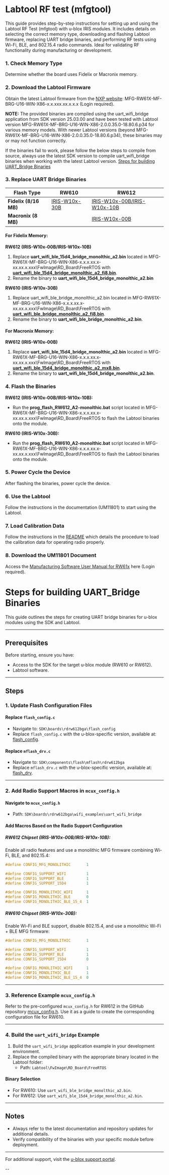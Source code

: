 # Labtool RF test (mfgtool)

This guide provides step-by-step instructions for setting up and using the Labtool RF Test (mfgtool) with u-blox IRIS modules. It includes details on selecting the correct memory type, downloading and flashing Labtool firmware, replacing UART bridge binaries, and performing RF tests using Wi-Fi, BLE, and 802.15.4 radio commands. Ideal for validating RF functionality during manufacturing or development.

### 1. Check Memory Type

Determine whether the board uses Fidelix or Macronix memory.

### 2. Download the Labtool Firmware

Obtain the latest Labtool firmware from the [NXP website](https://nxp.com): MFG-RW61X-MF-BRG-U16-WIN-X86-x.x.xxx.xx.x.x.x (Login required).

**NOTE:** The provided binaries are compiled using the uart_wifi_bridge application from SDK version 25.03.00 and have been tested with Labtool version MFG-RW61X-MF-BRG-U16-WIN-X86-2.0.0.35.0-18.80.6.p34 for various memory models. With newer Labtool versions (beyond MFG-RW61X-MF-BRG-U16-WIN-X86-2.0.0.35.0-18.80.6.p34), these binaries may or may not function correctly.

If the binaries fail to work, please follow the below steps to compile from source, always use the latest SDK version to compile uart_wifi_bridge binaries when working with the latest Labtool version. [Steps for building UART_Bridge Binaries](#steps-for-building-uart_bridge-binaries)

### 3. Replace UART Bridge Binaries



| Flash Type         | RW610                              | RW612                                         |
|---------------------|--------------------------------------------------|--------------------------------------------------|
| **Fidelix (8/16 MB)** |  [IRIS-W10x-30B](Fidelex_8MB/UART_Bridge_bin/RW610/) | [IRIS-W10x-00B/IRIS-W10x-10B](Fidelex_8MB/UART_Bridge_bin/RW612)     |
|  **Macronix (8 MB)** |  |  [IRIS-W10x-00B](Macronix_8MB/UART_Bridge_bin/RW612/) |


#### For Fidelix Memory:

 **RW612 (IRIS-W10x-00B/IRIS-W10x-10B)**

1. Replace **uart_wifi_ble_15d4_bridge_monolthic_a2.bin** located in MFG-RW61X-MF-BRG-U16-WIN-X86-x.x.x.xx.x-xx.xx.x.xxx\FwImage\RD_Board\FreeRTOS
with **[uart_wifi_ble_15d4_bridge_monolthic_a2_fi8.bin](/MCUXpresso/IRIS-W1/sw_config/labtool/Fidelex_8MB/UART_Bridge_bin/RW612/uart_wifi_ble_15d4_bridge_monolthic_a2_fi8.bin)**.
2. Rename the binary to **uart_wifi_ble_15d4_bridge_monolthic_a2.bin**

 **RW610 (IRIS-W10x-30B)**
1. Replace uart_wifi_ble_bridge_monolthic_a2.bin located in MFG-RW61X-MF-BRG-U16-WIN-X86-x.x.x.xx.x-xx.xx.x.xxx\FwImage\RD_Board\FreeRTOS
with **[uart_wifi_ble_bridge_monolthic_a2_fi8.bin](/MCUXpresso/IRIS-W1/sw_config/labtool/Fidelex_8MB/UART_Bridge_bin/RW610/uart_wifi_ble_bridge_monolthic_a2_fi8.bin)**.
2. Rename the binary to **uart_wifi_ble_bridge_monolthic_a2.bin**.


#### For Macronix Memory:

**RW612 (IRIS-W10x-00B)**
1. Replace **uart_wifi_ble_15d4_bridge_monolthic_a2.bin** located in MFG-RW61X-MF-BRG-U16-WIN-X86-x.x.x.xx.x-xx.xx.x.xxx\FwImage\RD_Board\FreeRTOS
with **[uart_wifi_ble_15d4_bridge_monolthic_a2_mx8.bin](/MCUXpresso/IRIS-W1/sw_config/labtool/Macronix_8MB/UART_Bridge_bin/RW612/uart_wifi_ble_15d4_bridge_monolthic_a2_mx8.bin)**.
2. Rename the binary to **uart_wifi_ble_15d4_bridge_monolthic_a2.bin**.

### 4. Flash the Binaries

**RW612 (IRIS-W10x-00B/IRIS-W10x-10B):**
- Run the **prog_flash_RW612_A2-monolthic.bat** script located in MFG-RW61X-MF-BRG-U16-WIN-X86-x.x.x.xx.x-xx.xx.x.xxx\FwImage\RD_Board\FreeRTOS to flash the Labtool binaries onto the module.

**RW610 (IRIS-W10x-30B):**
- Run the **prog_flash_RW610_A2-monolthic.bat** script located in MFG-RW61X-MF-BRG-U16-WIN-X86-x.x.x.xx.x-xx.xx.x.xxx\FwImage\RD_Board\FreeRTOS to flash the Labtool binaries onto the module.

### 5. Power Cycle the Device

After flashing the binaries, power cycle the device.

### 6. Use the Labtool

Follow the instructions in the documentation (UM11801) to start using the Labtool.

### 7. Load Calibration Data

Follow the instructions in the [README](/MCUXpresso/IRIS-W1/sw_config/labtool/Single_antenna_calibration_data_text_files/README.md) which details the procedure to load the calibration data for operating radio properly.

### 8. Download the UM11801 Document

Access the [Manufacturing Software User Manual for RW61x](https://nxp.com) here (Login required).


# Steps for building UART_Bridge Binaries

This guide outlines the steps for creating UART bridge binaries for u-blox modules using the SDK and Labtool.

---

## Prerequisites

Before starting, ensure you have:
- Access to the SDK for the target u-blox module (RW610 or RW612).
- Labtool software.

---

## Steps

### 1. Update Flash Configuration Files

#### Replace `flash_config.c`
- Navigate to: `SDK\boards\rdrw612bga\flash_config`
- Replace `flash_config.c` with the u-blox-specific version, available at: [flash_config](/MCUXpresso/IRIS-W1/sw_config/flash_config/).

#### Replace `mflash_drv.c`
- Navigate to: `SDK\components\flash\mflash\rdrw612bga`
- Replace `mflash_drv.c` with the u-blox-specific version, available at: [flash_drv](/MCUXpresso/IRIS-W1/sw_config/flash_drv/).

---

### 2. Add Radio Support Macros in `mcux_config.h`

#### Navigate to `mcux_config.h`
- Path: `SDK\boards\rdrw612bga\wifi_examples\uart_wifi_bridge`

#### Add Macros Based on the Radio Support Configuration

##### RW612 Chipset (IRIS-W10x-00B/IRIS-W10x-10B):
Enable all radio features and use a monolithic MFG firmware combining Wi-Fi, BLE, and 802.15.4:
```c
#define CONFIG_MFG_MONOLITHIC       1

#define CONFIG_SUPPORT_WIFI         1
#define CONFIG_SUPPORT_BLE          1
#define CONFIG_SUPPORT_15D4         1

#define CONFIG_MONOLITHIC_WIFI      1
#define CONFIG_MONOLITHIC_BLE       0
#define CONFIG_MONOLITHIC_BLE_15_4  1
```

##### RW610 Chipset (IRIS-W10x-30B):
Enable Wi-Fi and BLE support, disable 802.15.4, and use a monolithic Wi-Fi + BLE MFG firmware:
```c
#define CONFIG_MFG_MONOLITHIC       1

#define CONFIG_SUPPORT_WIFI         1
#define CONFIG_SUPPORT_BLE          1
#define CONFIG_SUPPORT_15D4         0

#define CONFIG_MONOLITHIC_WIFI      1
#define CONFIG_MONOLITHIC_BLE       1
#define CONFIG_MONOLITHIC_BLE_15_4  0
```

---

### 3. Reference Example `mcux_config.h`

Refer to the pre-configured `mcux_config.h` for RW612 in the GitHub repository [mcux_config.h](mcux_config.h). Use it as a guide to create the corresponding configuration file for RW610.

---

### 4. Build the `uart_wifi_bridge` Example

1. Build the `uart_wifi_bridge` application example in your development environment.
2. Replace the compiled binary with the appropriate binary located in the Labtool folder:
   - Path: `Labtool\FwImage\RD_Board\FreeRTOS`

#### Binary Selection
- For RW610: Use `uart_wifi_ble_bridge_monolthic_a2.bin`.
- For RW612: Use `uart_wifi_ble_15d4_bridge_monolthic_a2.bin`.

---

## Notes
- Always refer to the latest documentation and repository updates for additional details.
- Verify compatibility of the binaries with your specific module before deployment.
---

For additional support, visit the [u-blox support portal](https://www.u-blox.com/en/support).

--